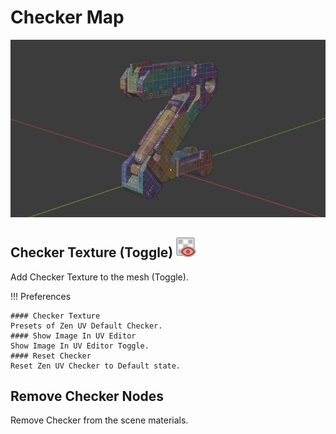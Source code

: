 # Checker Map

![Checker Map](img/screen/checker.png)

## Checker Texture (Toggle) ![Checker Texture](img/icons/checker_32.png)

Add Checker Texture to the mesh (Toggle).

!!! Preferences

    #### Checker Texture
    Presets of Zen UV Default Checker.
    #### Show Image In UV Editor
    Show Image In UV Editor Toggle.
    #### Reset Checker
    Reset Zen UV Checker to Default state.

## Remove Checker Nodes
Remove Checker from the scene materials.